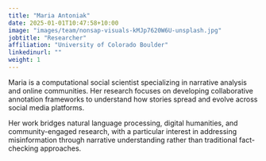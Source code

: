 ```yaml
---
title: "Maria Antoniak"
date: 2025-01-01T10:47:58+10:00
image: "images/team/nonsap-visuals-kMJp7620W6U-unsplash.jpg"
jobtitle: "Researcher"
affiliation: "University of Colorado Boulder"
linkedinurl: ""
weight: 1
---
```


Maria is a computational social scientist specializing in narrative analysis and online communities. Her research focuses on developing collaborative annotation frameworks to understand how stories spread and evolve across social media platforms.

Her work bridges natural language processing, digital humanities, and community-engaged research, with a particular interest in addressing misinformation through narrative understanding rather than traditional fact-checking approaches.
